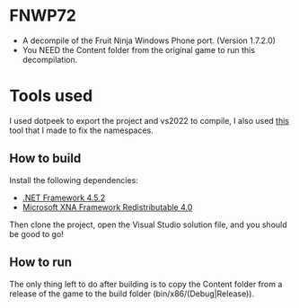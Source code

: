 # FNWP72

* A decompile of the Fruit Ninja Windows Phone port. (Version 1.7.2.0)
* You NEED the Content folder from the original game to run this decompilation.

# Tools used

I used dotpeek to export the project and vs2022 to compile, I also used [this](https://github.com/maybekoi/FSNSFix) tool that I made to fix the namespaces.

## How to build

Install the following dependencies:
- [.NET Framework 4.5.2](https://dotnet.microsoft.com/en-us/download/dotnet-framework/thank-you/net452-developer-pack-offline-installer)
- [Microsoft XNA Framework Redistributable 4.0](https://www.microsoft.com/en-us/download/details.aspx?id=20914)

Then clone the project, open the Visual Studio solution file, and you should be good to go!

## How to run

The only thing left to do after building is to copy the Content folder from a release of the game to the build folder (bin/x86/(Debug|Release)).
